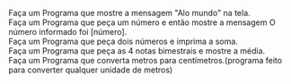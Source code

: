 Faça um Programa que mostre a mensagem "Alo mundo" na tela.<br>
Faça um Programa que peça um número e então mostre a mensagem O número informado foi [número].<br>
Faça um Programa que peça dois números e imprima a soma.<br>
Faça um Programa que peça as 4 notas bimestrais e mostre a média.<br>
Faça um Programa que converta metros para centímetros.(programa feito para converter qualquer  unidade de metros)<br>
